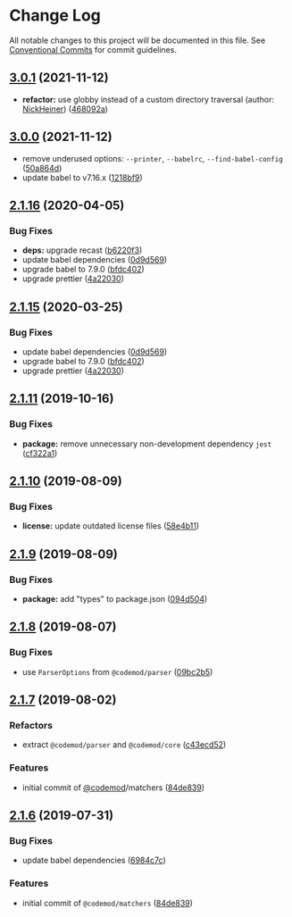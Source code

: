 # Change Log

All notable changes to this project will be documented in this file.
See [Conventional Commits](https://conventionalcommits.org) for commit guidelines.

## [3.0.1](https://github.com/codemod-js/codemod/compare/@codemod/cli@3.0.0...@codemod/cli@3.0.1) (2021-11-12)

- **refactor:** use globby instead of a custom directory traversal (author: [NickHeiner](https://github.com/NickHeiner)) ([468092a](https://github.com/codemod-js/codemod/commit/468092afa532112ba2b126d949dcf0e38f0c2acd))

## [3.0.0](https://github.com/codemod-js/codemod/compare/@codemod/cli@2.3.2...@codemod/cli@3.0.0) (2021-11-12)

- remove underused options: `--printer`, `--babelrc`, `--find-babel-config` ([50a864d](https://github.com/codemod-js/codemod/commit/50a864df7344767a5c0e9e3ab990a0f4d05d634d))
- update babel to v7.16.x ([1218bf9](https://github.com/codemod-js/codemod/commit/1218bf98145feaa8a692611152559aa6b46b9ba0))

## [2.1.16](https://github.com/codemod-js/codemod/compare/@codemod/cli@2.1.13...@codemod/cli@2.1.16) (2020-04-05)

### Bug Fixes

- **deps:** upgrade recast ([b6220f3](https://github.com/codemod-js/codemod/commit/b6220f3f26a41f4e58bdca7815bc8f6e9a820866))
- update babel dependencies ([0d9d569](https://github.com/codemod-js/codemod/commit/0d9d56985dbc5d47621073561cd1617116685e5d))
- upgrade babel to 7.9.0 ([bfdc402](https://github.com/codemod-js/codemod/commit/bfdc402a6ec0d5a1068c02c07107e8f7148e8a1a))
- upgrade prettier ([4a22030](https://github.com/codemod-js/codemod/commit/4a22030af417911cad1efe44111f9da38c1cc102))

## [2.1.15](https://github.com/codemod-js/codemod/compare/@codemod/cli@2.1.13...@codemod/cli@2.1.15) (2020-03-25)

### Bug Fixes

- update babel dependencies ([0d9d569](https://github.com/codemod-js/codemod/commit/0d9d56985dbc5d47621073561cd1617116685e5d))
- upgrade babel to 7.9.0 ([bfdc402](https://github.com/codemod-js/codemod/commit/bfdc402a6ec0d5a1068c02c07107e8f7148e8a1a))
- upgrade prettier ([4a22030](https://github.com/codemod-js/codemod/commit/4a22030af417911cad1efe44111f9da38c1cc102))

## [2.1.11](https://github.com/codemod-js/codemod/compare/@codemod/cli@2.1.10...@codemod/cli@2.1.11) (2019-10-16)

### Bug Fixes

- **package:** remove unnecessary non-development dependency `jest` ([cf322a1](https://github.com/codemod-js/codemod/commit/cf322a1))

## [2.1.10](https://github.com/codemod-js/codemod/compare/@codemod/cli@2.1.9...@codemod/cli@2.1.10) (2019-08-09)

### Bug Fixes

- **license:** update outdated license files ([58e4b11](https://github.com/codemod-js/codemod/commit/58e4b11))

## [2.1.9](https://github.com/codemod-js/codemod/compare/@codemod/cli@2.1.8...@codemod/cli@2.1.9) (2019-08-09)

### Bug Fixes

- **package:** add "types" to package.json ([094d504](https://github.com/codemod-js/codemod/commit/094d504))

## [2.1.8](https://github.com/codemod-js/codemod/compare/@codemod/cli@2.1.7...@codemod/cli@2.1.8) (2019-08-07)

### Bug Fixes

- use `ParserOptions` from `@codemod/parser` ([09bc2b5](https://github.com/codemod-js/codemod/commit/09bc2b5))

## [2.1.7](https://github.com/codemod-js/codemod/compare/@codemod/cli@2.1.6...@codemod/cli@2.1.7) (2019-08-02)

### Refactors

- extract `@codemod/parser` and `@codemod/core` ([c43ecd52](https://github.com/codemod-js/codemod/commit/c43ecd52))

### Features

- initial commit of [@codemod](https://github.com/codemod)/matchers ([84de839](https://github.com/codemod-js/codemod/commit/84de839))

## [2.1.6](https://github.com/codemod-js/codemod/compare/@codemod/cli@2.1.5...@codemod/cli@2.1.6) (2019-07-31)

### Bug Fixes

- update babel dependencies ([6984c7c](https://github.com/codemod-js/codemod/commit/6984c7c))

### Features

- initial commit of `@codemod/matchers` ([84de839](https://github.com/codemod-js/codemod/commit/84de839))

